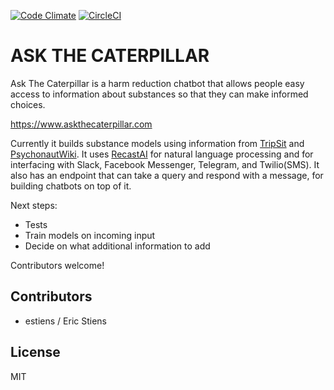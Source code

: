 [![Code Climate](https://codeclimate.com/github/estiens/caterpillar_rails/badges/gpa.svg)](https://codeclimate.com/github/estiens/caterpillar_rails)
[![CircleCI](https://circleci.com/gh/estiens/caterpillar_rails/tree/master.svg?style=svg)](https://circleci.com/gh/estiens/caterpillar_rails/tree/master)
# ASK THE CATERPILLAR

Ask The Caterpillar is a harm reduction chatbot that allows people easy access to information about substances so that they can make informed choices.

https://www.askthecaterpillar.com

Currently it builds substance models using information from [TripSit](https://tripsit.me/) and [PsychonautWiki](https://psychonautwiki.org/wiki/Main_Page).  It uses [RecastAI](https://recast.ai) for natural language processing and for interfacing with Slack, Facebook Messenger, Telegram, and Twilio(SMS). It also has an endpoint that can take a query and respond with a message, for building chatbots on top of it.

Next steps:
* Tests
* Train models on incoming input
* Decide on what additional information to add

Contributors welcome!

## Contributors
* estiens / Eric Stiens

## License
MIT
